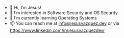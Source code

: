 - 👋 Hi, I’m Jesus!
- 👀 I’m interested in Software Security and OS Security.
- 🌱 I’m currently learning Operating Systems 
- 📫 You can reach me at info@jesusvazquez.dev or via https://www.linkedin.com/in/jesusvazquezdev/

<!---
JVazquezDev/JVazquezDev is a ✨ special ✨ repository because its `README.md` (this file) appears on your GitHub profile.
You can click the Preview link to take a look at your changes.
--->
